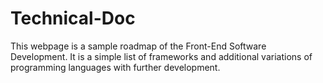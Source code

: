 # Technical-Doc

This webpage is a sample roadmap of the Front-End Software Development. It is a simple list of frameworks and additional variations of programming languages with further development.